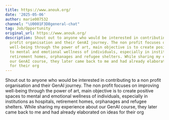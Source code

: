 ```yaml
---
title: https://www.anouk.org/
date: '2025-05-06'
author: marie007532
channel: "\U0001F3D8general-chat"
tag: Job/Opportunity
original_url: https://www.anouk.org/
description: Shout out to anyone who would be interested in contributing to a non
  profit organisation and their GenAI journey. The non profit focuses on improving
  well-being through the power of art, main objective is to create positive spaces
  to mental and emotional wellness of individuals, especially in institutions as hospitals,
  retirement homes, orphanages and refugee shelters. While sharing my experience about
  our GenAI course, they later came back to me and had already elaborated on ideas
  for their org
---
```


Shout out to anyone who would be interested in contributing to a non profit organisation and their GenAI journey. The non profit focuses on improving well-being through the power of art, main objective is to create positive spaces to mental and emotional wellness of individuals, especially in institutions as hospitals, retirement homes, orphanages and refugee shelters. While sharing my experience about our GenAI course, they later came back to me and had already elaborated on ideas for their org